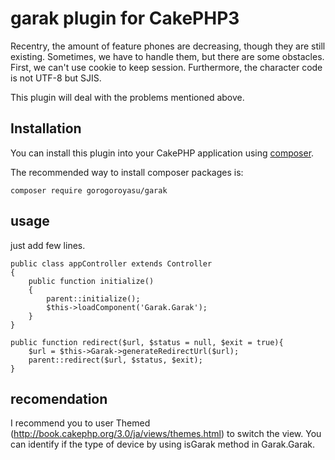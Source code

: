 # garak plugin for CakePHP3
Recentry, the amount of feature phones are decreasing, though they are still existing.
Sometimes, we have to handle them, but there are some obstacles.
First, we can't use cookie to keep session.
Furthermore, the character code is not UTF-8 but SJIS.

This plugin will deal with the problems mentioned above.

## Installation

You can install this plugin into your CakePHP application using [composer](http://getcomposer.org).

The recommended way to install composer packages is:

```
composer require gorogoroyasu/garak
```

## usage
just add few lines.
```
public class appController extends Controller
{
    public function initialize()
    {
        parent::initialize();
        $this->loadComponent('Garak.Garak');
    }
}

public function redirect($url, $status = null, $exit = true){
    $url = $this->Garak->generateRedirectUrl($url);
    parent::redirect($url, $status, $exit);
}

```
## recomendation
I recommend you to user Themed (http://book.cakephp.org/3.0/ja/views/themes.html) to switch the view.
You can identify if the type of device by using isGarak method in Garak.Garak.
